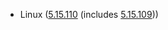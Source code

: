 - Linux ([5.15.110](https://lwn.net/Articles/930600) (includes [5.15.109](https://lwn.net/Articles/930263)))
